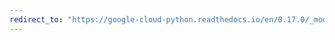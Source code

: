 ```yaml
---
redirect_to: "https://google-cloud-python.readthedocs.io/en/0.17.0/_modules/gcloud/bigquery/table.html"
---
```

